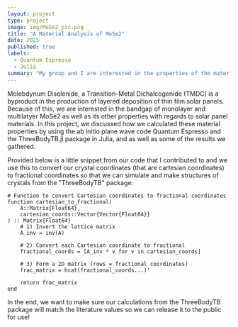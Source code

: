 ```yaml
---
layout: project
type: project
image: img/MoSe2_pic.png
title: "A Material Analysis of MoSe2"
date: 2025
published: true
labels:
  - Quantum Espresso
  - Julia
summary: "My group and I are interested in the properties of the material MoSe2 regarding to solar panel materials, and we discuss our calculations and the results."
---
```


Molebdynum Diselenide, a Transition-Metal Dichalcogenide (TMDC) is a byproduct in the production of layered deposition of thin film solar panels. Because of this, we are interested in the bandgap of monolayer and multilatyer MoSe2 as well as its other properties with regards to solar panel materials. In this project, we discussed how we calculated these material properties by using the ab initio plane wave code Quantum Espresso and the ThreeBodyTB.jl package in Julia, and as well as some of the results we gathered.

Provided below is a little snippet from our code that I contributed to and we use this to convert our crystal coordinates (that are cartesian coordinates) to fractional coordinates so that we can simulate and make structures of crystals from the "ThreeBodyTB" package:

```
# Function to convert Cartesian coordinates to fractional coordinates
function cartesian_to_fractional(
    A::Matrix{Float64},
    cartesian_coords::Vector{Vector{Float64}}
) :: Matrix{Float64}
    # 1) Invert the lattice matrix
    A_inv = inv(A)
    
    # 2) Convert each Cartesian coordinate to fractional
    fractional_coords = [A_inv * v for v in cartesian_coords]
    
    # 3) Form a 2D matrix (rows = fractional coordinates)
    frac_matrix = hcat(fractional_coords...)'
    
    return frac_matrix
end
```

In the end, we want to make sure our calculations from the ThreeBodyTB package will match the literature values so we can release it to the public for use! 
